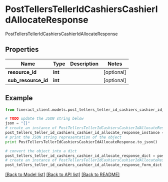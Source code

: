 # PostTellersTellerIdCashiersCashierIdAllocateResponse

PostTellersTellerIdCashiersCashierIdAllocateResponse

## Properties

Name | Type | Description | Notes
------------ | ------------- | ------------- | -------------
**resource_id** | **int** |  | [optional] 
**sub_resource_id** | **int** |  | [optional] 

## Example

```python
from fineract_client.models.post_tellers_teller_id_cashiers_cashier_id_allocate_response import PostTellersTellerIdCashiersCashierIdAllocateResponse

# TODO update the JSON string below
json = "{}"
# create an instance of PostTellersTellerIdCashiersCashierIdAllocateResponse from a JSON string
post_tellers_teller_id_cashiers_cashier_id_allocate_response_instance = PostTellersTellerIdCashiersCashierIdAllocateResponse.from_json(json)
# print the JSON string representation of the object
print PostTellersTellerIdCashiersCashierIdAllocateResponse.to_json()

# convert the object into a dict
post_tellers_teller_id_cashiers_cashier_id_allocate_response_dict = post_tellers_teller_id_cashiers_cashier_id_allocate_response_instance.to_dict()
# create an instance of PostTellersTellerIdCashiersCashierIdAllocateResponse from a dict
post_tellers_teller_id_cashiers_cashier_id_allocate_response_form_dict = post_tellers_teller_id_cashiers_cashier_id_allocate_response.from_dict(post_tellers_teller_id_cashiers_cashier_id_allocate_response_dict)
```
[[Back to Model list]](../README.md#documentation-for-models) [[Back to API list]](../README.md#documentation-for-api-endpoints) [[Back to README]](../README.md)


